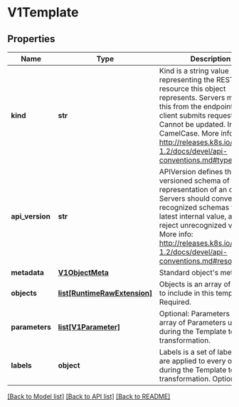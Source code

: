 # V1Template

## Properties
Name | Type | Description | Notes
------------ | ------------- | ------------- | -------------
**kind** | **str** | Kind is a string value representing the REST resource this object represents. Servers may infer this from the endpoint the client submits requests to. Cannot be updated. In CamelCase. More info: http://releases.k8s.io/release-1.2/docs/devel/api-conventions.md#types-kinds | [optional] 
**api_version** | **str** | APIVersion defines the versioned schema of this representation of an object. Servers should convert recognized schemas to the latest internal value, and may reject unrecognized values. More info: http://releases.k8s.io/release-1.2/docs/devel/api-conventions.md#resources | [optional] 
**metadata** | [**V1ObjectMeta**](V1ObjectMeta.md) | Standard object&#39;s metadata. | [optional] 
**objects** | [**list[RuntimeRawExtension]**](RuntimeRawExtension.md) | Objects is an array of objects to include in this template. Required. | 
**parameters** | [**list[V1Parameter]**](V1Parameter.md) | Optional: Parameters is an array of Parameters used during the Template to Config transformation. | [optional] 
**labels** | **object** | Labels is a set of labels that are applied to every object during the Template to Config transformation. Optional | [optional] 

[[Back to Model list]](../README.md#documentation-for-models) [[Back to API list]](../README.md#documentation-for-api-endpoints) [[Back to README]](../README.md)


